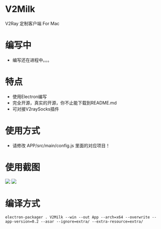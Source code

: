 # V2Milk
V2Ray 定制客户端 For Mac

# 编写中
* 编写还在进程中。。。

# 特点
* 使用Electron编写
* 完全开源，真实的开源，你不止能下载到README.md
* 可对接V2raySocks插件

# 使用方式
* 请修改 APP/src/main/config.js 里面的对应项目！

# 使用截图

![](https://raw.githubusercontent.com/Zzm317/V2Milk/master/images/1.jpg)
![](https://raw.githubusercontent.com/Zzm317/V2Milk/master/images/2.jpg)

# 编译方式
```
electron-packager . V2Milk --win --out App --arch=x64 --overwrite --app-version=0.2 --asar --ignore=extra/ --extra-resource=extra/
```